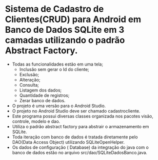 # Sistema de Cadastro de Clientes(CRUD) para Android em Banco de Dados SQLite em 3 camadas utilizando o padrão Abstract Factory.
- Todas as funcionalidades estão em uma tela;
	- Inclusão sem gerar o Id do cliente;  
	- Exclusão;
	- Alteração;
	- Consulta;
	- Listagem dos dados;
	- Quantidade de registros;
	- Zerar banco de dados.
 - O projeto é uma versão para o Android Studio.<br> 
 - O projeto no Android Studio deve ser chamado cadastrocliente.<br>
 - Este programa possui diversas classes organizada nos pacotes visão, controle, modelo e dao.<br>
 - Utiliza o padrão abstract factory para abstrair o armazenamento em SQLite.
 - Toda iteração com banco de dados é tratada diretamente pelo DAO(Data Access Object) utilizando SQLiteOpenHelper.<br>
 - Os dados de configuração ( Database) da integração do java com o banco de dados estão no arquivo src/dao/SQLiteDadosBanco.java.<br>
 


